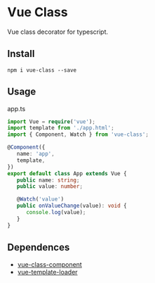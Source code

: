 # Vue Class
Vue class decorator for typescript.

## Install
```
npm i vue-class --save
```

## Usage
app.ts
``` typescript
import Vue = require('vue');
import template from './app.html';
import { Component, Watch } from 'vue-class';

@Component({
   name: 'app',
   template,
})
export default class App extends Vue {
   public name: string;
   public value: number;

   @Watch('value')
   public onValueChange(value): void {
      console.log(value);
   }
}
```

## Dependences
- [vue-class-component](https://github.com/vuejs/vue-class-component)
- [vue-template-loader](https://github.com/ktsn/vue-template-loader)
